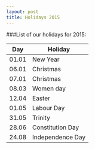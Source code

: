 ```yaml
---
layout: post
title: Holidays 2015
---
```


###List of our holidays for 2015:


|Day|Holiday|
|-|-|
|01.01| New Year|
|06.01| Christmas|
|07.01| Christmas|
|08.03| Women day|
|12.04| Easter|
|01.05| Labour Day|
|31.05| Trinity|
|28.06| Constitution Day|
|24.08| Independence Day|
